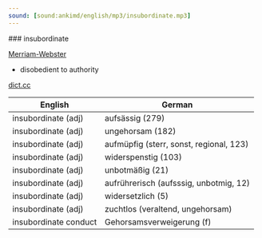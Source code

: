 ```yaml
---
sound: [sound:ankimd/english/mp3/insubordinate.mp3]
---
```


\### insubordinate

[Merriam-Webster](https://www.merriam-webster.com/dictionary/insubordinate)

- disobedient to authority

[dict.cc](https://www.dict.cc/insubordinate)

| English        | German       |
| -------------- | ------------ |
| insubordinate (adj) | aufsässig (279) |
| insubordinate (adj) | ungehorsam (182) |
| insubordinate (adj) | aufmüpfig (sterr, sonst, regional, 123) |
| insubordinate (adj) | widerspenstig (103) |
| insubordinate (adj) | unbotmäßig (21) |
| insubordinate (adj) | aufrührerisch (aufsssig, unbotmig, 12) |
| insubordinate (adj) | widersetzlich (5) |
| insubordinate (adj) | zuchtlos (veraltend, ungehorsam) |
| insubordinate conduct | Gehorsamsverweigerung (f) |
